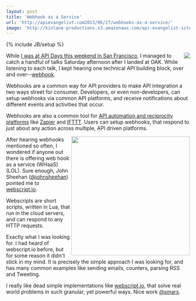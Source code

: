 ```yaml
---
layout: post
title: 'Webhook as a Service'
url: 'http://apievangelist.com2013/06/27/webhooks-as-a-service/'
image: 'http://kinlane-productions.s3.amazonaws.com/api-evangelist-site/blog/webscript-io-logo.png'
---
```

{% include JB/setup %}
<p>
     <a href=https://webscript.io/ target=_blank><img src=https://s3.amazonaws.com/kinlane-productions/api-evangelist/webscript/webscript-io-logo.png  align=right /></a>
</p>
<p>
     While <a href=http://www.apievangelist.com/2013/06/23/a-great-time-at-api-days-san-francisco/>I was at API Days this weekend in San Francisco</a>, I managed to catch a handful of talks Saturday afternoon after I landed at OAK. While listening to each talk, I kept hearing one technical API building block, over and over--<a href=http://en.wikipedia.org/wiki/Webhook>webhook</a>.
</p>
<p>
     Webhooks are a common way for API providers to make API integration a two ways street for consumer. Developers, or even non-developers, can setup webhooks via common API platforms, and receive notifications about different events and activities that occur.
</p>
<p>
     Webhooks are also a common tool for <a href=http://reciprocity.apievangelist.com/companies.html>API automation and reciprocity platforms</a> like <a href=http://reciprocity.apievangelist.com/companies-detail.html?id=38>Zapier</a> and <a href=http://reciprocity.apievangelist.com/companies-detail.html?id=39>IFTTT</a>. Users can setup webhooks, that respond to just about any action across multiple, API driven platforms.
</p>
<p>
     <a href=https://webscript.io/ target=_blank><img src=https://s3.amazonaws.com/kinlane-productions/api-evangelist/webscript/webscripts-io-webhook-script-example.png  width=325 align=right /></a>
</p>
<p>
     After hearing webhooks mentioned so often, I wondered if anyone out there is offering web hook as a service (WHaaS) (LOL). Sure enough, John Sheehan (<a href=https://twitter.com/johnsheehan>@johnsheehan</a>) pointed me to <a href=https://webscript.io/ target=_blank>webscript.io</a>.
</p>
<p>
     Webscripts are short scripts, written in Lua, that run in the cloud servers, and can respond to any HTTP requests.
</p>
<p>
     Exactly what I was looking for. I had heard of webscript.io before, but for some reason it didn't stick in my mind. It is precisely the simple approach I was looking for, and has many common examples like sending emails, counters, parsing RSS and Tweeting.
</p>
<p>
     I really like dead simple implementations like <a href=https://webscript.io/ target=_blank>webscript.io</a>, that solve real world problems in such granular, yet powerful ways. Nice work <a href=https://twitter.com/smarx>@smarx</a>.
</p>
